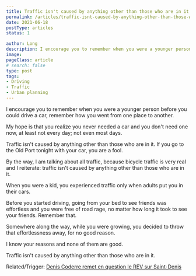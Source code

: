 ```yaml
---
title: Traffic isn't caused by anything other than those who are in it
permalink: /articles/traffic-isnt-caused-by-anything-other-than-those-who-are-in-it/
date: 2021-06-18
postType: articles
status: 1

author: Long
description: I encourage you to remember when you were a younger person before you could drive a car, remember how you went from one place to another.
image: 
pageClass: article
# search: false
type: post
tags:
- Driving
- Traffic
- Urban planning
---
```


I encourage you to remember when you were a younger person before you could drive a car, remember how you went from one place to another.

My hope is that you realize you never needed a car and you don't need one now, at least not every day; not even most days.

Traffic isn't caused by anything other than those who are in it. If you go to the Old Port tonight with your car, you are a fool.

By the way, I am talking about all traffic, because bicycle traffic is very real and I reiterate: traffic isn't caused by anything other than those who are in it.

When you were a kid, you experienced traffic only when adults put you in their cars.

Before you started driving, going from your bed to see friends was effortless and you were free of road rage, no matter how long it took to see your friends. Remember that.

Somewhere along the way, while you were growing, you decided to throw that effortlessness away, for no good reason.

I know your reasons and none of them are good.

Traffic isn't caused by anything other than those who are in it.

Related/Trigger: <a target="_blank" href="https://journalmetro.com/actualites/politique/2657570/denis-coderre-remet-en-question-le-rev-sur-saint-denis/">Denis Coderre remet en question le REV sur Saint-Denis</a>
